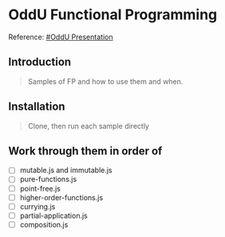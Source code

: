 # OddU Functional Programming

Reference: [#OddU Presentation](https://github.com/oddballteam/oddu-functional-programming/blob/master/presentation.pdf)

## Introduction

> Samples of FP and how to use them and when.


## Installation

> Clone, then run each sample directly

## Work through them in order of

- [ ] mutable.js and immutable.js
- [ ] pure-functions.js
- [ ] point-free.js
- [ ] higher-order-functions.js
- [ ] currying.js
- [ ] partial-application.js
- [ ] composition.js